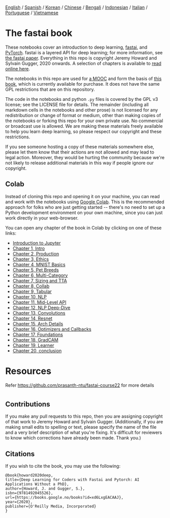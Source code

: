 [English](./README.md) / [Spanish](./README_es.md) / [Korean](./README_ko.md) / [Chinese](./README_zh.md) / [Bengali](./README_bn.md) / [Indonesian](./README_id.md) / [Italian](./README_it.md) / [Portuguese](./README_pt.md) / [Vietnamese](./README_vn.md)

# The fastai book

These notebooks cover an introduction to deep learning, [fastai](https://docs.fast.ai/), and [PyTorch](https://pytorch.org/). fastai is a layered API for deep learning; for more information, see [the fastai paper](https://www.mdpi.com/2078-2489/11/2/108). Everything in this repo is copyright Jeremy Howard and Sylvain Gugger, 2020 onwards. A selection of chapters is available to [read online here](https://fastai.github.io/fastbook2e/).

The notebooks in this repo are used for [a MOOC](https://course.fast.ai) and form the basis of [this book](https://www.amazon.com/Deep-Learning-Coders-fastai-PyTorch/dp/1492045527), which is currently available for purchase. It does not have the same GPL restrictions that are on this repository.

The code in the notebooks and python `.py` files is covered by the GPL v3 license; see the LICENSE file for details. The remainder (including all markdown cells in the notebooks and other prose) is not licensed for any redistribution or change of format or medium, other than making copies of the notebooks or forking this repo for your own private use. No commercial or broadcast use is allowed. We are making these materials freely available to help you learn deep learning, so please respect our copyright and these restrictions.

If you see someone hosting a copy of these materials somewhere else, please let them know that their actions are not allowed and may lead to legal action. Moreover, they would be hurting the community because we're not likely to release additional materials in this way if people ignore our copyright.

## Colab

Instead of cloning this repo and opening it on your machine, you can read and work with the notebooks using [Google Colab](https://research.google.com/colaboratory/). This is the recommended approach for folks who are just getting started -- there's no need to set up a Python development environment on your own machine, since you can just work directly in your web-browser.

You can open any chapter of the book in Colab by clicking on one of these links: 
- [Introduction to Jupyter](https://colab.research.google.com/github/prasanth-ntu/fastai-fastbook/blob/master/app_jupyter.ipynb) 
- [Chapter 1, Intro](https://colab.research.google.com/github/fastai/fastbook/blob/master/01_intro.ipynb) 
- [Chapter 2, Production](https://colab.research.google.com/github/fastai/fastbook/blob/master/02_production.ipynb)
- [Chapter 3, Ethics](https://colab.research.google.com/github/fastai/fastbook/blob/master/03_ethics.ipynb) 
- [Chapter 4, MNIST Basics](https://colab.research.google.com/github/fastai/fastbook/blob/master/04_mnist_basics.ipynb) 
- [Chapter 5, Pet Breeds](https://colab.research.google.com/github/fastai/fastbook/blob/master/05_pet_breeds.ipynb) 
- [Chapter 6, Multi-Category](https://colab.research.google.com/github/fastai/fastbook/blob/master/06_multicat.ipynb) 
- [Chapter 7, Sizing and TTA](https://colab.research.google.com/github/fastai/fastbook/blob/master/07_sizing_and_tta.ipynb) 
- [Chapter 8, Collab](https://colab.research.google.com/github/fastai/fastbook/blob/master/08_collab.ipynb) 
- [Chapter 9, Tabular](https://colab.research.google.com/github/fastai/fastbook/blob/master/09_tabular.ipynb) 
- [Chapter 10, NLP](https://colab.research.google.com/github/fastai/fastbook/blob/master/10_nlp.ipynb) 
- [Chapter 11, Mid-Level API](https://colab.research.google.com/github/fastai/fastbook/blob/master/11_midlevel_data.ipynb) 
- [Chapter 12, NLP Deep-Dive](https://colab.research.google.com/github/fastai/fastbook/blob/master/12_nlp_dive.ipynb) 
- [Chapter 13, Convolutions](https://colab.research.google.com/github/fastai/fastbook/blob/master/13_convolutions.ipynb) 
- [Chapter 14, Resnet](https://colab.research.google.com/github/fastai/fastbook/blob/master/14_resnet.ipynb) 
- [Chapter 15, Arch Details](https://colab.research.google.com/github/fastai/fastbook/blob/master/15_arch_details.ipynb) 
- [Chapter 16, Optimizers and Callbacks](https://colab.research.google.com/github/fastai/fastbook/blob/master/16_accel_sgd.ipynb) 
- [Chapter 17, Foundations](https://colab.research.google.com/github/fastai/fastbook/blob/master/17_foundations.ipynb) 
- [Chapter 18, GradCAM](https://colab.research.google.com/github/fastai/fastbook/blob/master/18_CAM.ipynb) 
- [Chapter 19, Learner](https://colab.research.google.com/github/fastai/fastbook/blob/master/19_learner.ipynb)
-  [Chapter 20, conclusion](https://colab.research.google.com/github/fastai/fastbook/blob/master/20_conclusion.ipynb)

# Resources
Refer https://github.com/prasanth-ntu/fastai-course22 for more details

# 
## Contributions

If you make any pull requests to this repo, then you are assigning copyright of that work to Jeremy Howard and Sylvain Gugger. (Additionally, if you are making small edits to spelling or text, please specify the name of the file and a very brief description of what you're fixing. It's difficult for reviewers to know which corrections have already been made. Thank you.)

## Citations

If you wish to cite the book, you may use the following:

```
@book{howard2020deep,
title={Deep Learning for Coders with Fastai and Pytorch: AI Applications Without a PhD},
author={Howard, J. and Gugger, S.},
isbn={9781492045526},
url={https://books.google.no/books?id=xd6LxgEACAAJ},
year={2020},
publisher={O'Reilly Media, Incorporated}
}
```

